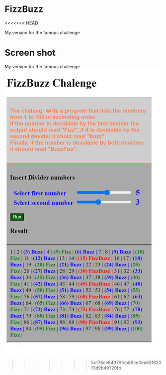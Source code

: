 # FizzBuzz

<<<<<<< HEAD

My version for the famous challenge

# Screen shot

My version for the famous challenge
![Screen shot](https://github.com/Tboul/FizzBuzz/blob/2388198ddc6c1d1ff05012cf718a12b29768fbcb/screenshot1.jpg)

> > > > > > > 5cf76ce64379fcb89ce0ea63f620f3d9b49720fb
